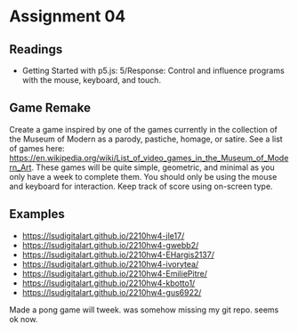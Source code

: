 # Assignment 04

## Readings
- Getting Started with p5.js: 5/Response: Control and influence programs with the mouse, keyboard, and touch.

## Game Remake
Create a game inspired by one of the games currently in the collection of the  Museum of Modern as a parody, pastiche, homage, or satire. See a list of games here: https://en.wikipedia.org/wiki/List_of_video_games_in_the_Museum_of_Modern_Art. These games will be quite simple, geometric, and minimal as you only have a week to complete them. You should only be using the mouse and keyboard for interaction. Keep track of score using on-screen type.

## Examples
- https://lsudigitalart.github.io/2210hw4-jle17/
- https://lsudigitalart.github.io/2210hw4-gwebb2/
- https://lsudigitalart.github.io/2210hw4-EHargis2137/
- https://lsudigitalart.github.io/2210hw4-ivorytea/
- https://lsudigitalart.github.io/2210hw4-EmiliePitre/
- https://lsudigitalart.github.io/2210hw4-kbotto1/
- https://lsudigitalart.github.io/2210hw4-gus6922/


Made a pong game will tweek. was somehow missing my git repo. seems ok now.
